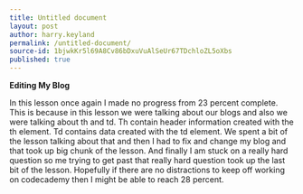 ```yaml
---
title: Untitled document
layout: post
author: harry.keyland
permalink: /untitled-document/
source-id: 1bjwkKr5l69A8Cv86bDxuVuAlSeUr67TDchloZL5oXbs
published: true
---
```

**Editing My Blog**

In this lesson once again I made no progress from 23 percent complete. This is because in this lesson we were talking about our blogs and also we were talking about th and td. Th contain header information created with the th element. Td contains data created with the td element. We spent a bit of the lesson talking about that and then I had to fix and change my blog and that took up big chunk  of the lesson. And finally I am stuck on a really hard question so me trying to get past that really hard question took up the last bit of the lesson. Hopefully if there are no distractions to keep off working on codecademy then I might be able to reach 28 percent.

